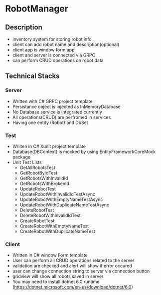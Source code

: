 # RobotManager
## Description
 - inventory system for storing robot info
 - client can add robot name and description(optional)
 - client app is window form app
 - client and server is connected via GRPC
 - can perform CRUD operations on robot data
 
## Technical Stacks
### Server
 - Written with C# GRPC project template
 - Persistance object is injected as InMemoryDatabase
 - No Database service is integrated currently
 - All operations(CRUD) are perfromed in services
 - Having one entity (Robot) and DbSet<Robot>
 
### Test
 - Wriiten in C# Xunit project template
 - Database(DBContext) is mocked by using EntityFrameworkCoreMock package
 - Unit Test Lists
  	- GetAllRobotsTest
	- GetRobotByIdTest
	- GetRobotsWithInvalidId
	- GetRobotsWithBrokenId
	- UpdateRobotTest
	- UpdateRobotWithInvalidIdTestAsync
	- UpdateRobotWithEmptyNameTestAsync
	- UpdateRobotWithDuplicateNameTestAsync
	- DeleteRobotTest
	- DeleteRobotWithInvalidIdTest
	- CreateRobotTest
	- CreateRobotWithEmptyNameTest
	- CreateRobotWithDuplicateNameTest
	
### Client
 - Written in C# window Form template
 - User can perform all CRUD operations related to the server
 - validation are checked and alert will show if error occured
 - user can change connection string to server via connection button
 - gridview will show all robots saved in server
 - You may need to install dotnet 6.0 runtime (https://dotnet.microsoft.com/en-us/download/dotnet/6.0)
 
 

	